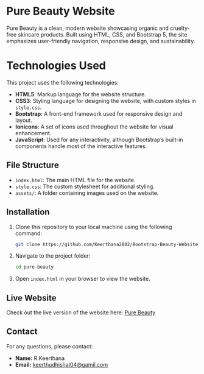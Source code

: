 # Pure Beauty Website

Pure Beauty is a clean, modern website showcasing organic and cruelty-free skincare products. 
Built using HTML, CSS, and Bootstrap 5, the site emphasizes user-friendly navigation, responsive design, and sustainability.

# Technologies Used

This project uses the following technologies:

- **HTML5**: Markup language for the website structure.
- **CSS3**: Styling language for designing the website, with custom styles in `style.css`.
- **Bootstrap**: A front-end framework used for responsive design and layout.
- **Ionicons**: A set of icons used throughout the website for visual enhancement.
- **JavaScript**: Used for any interactivity, although Bootstrap’s built-in components handle most of the interactive features.

## File Structure

- `index.html`: The main HTML file for the website.
- `style.css`: The custom stylesheet for additional styling.
- `assets/`: A folder containing images used on the website.

## Installation

1. Clone this repository to your local machine using the following command:

   ```bash
   git clone https://github.com/Keerthana2802/Bootstrap-Beauty-Website.git

2. Navigate to the project folder:
   
   ```bash
   cd pure-beauty
4. Open `index.html` in your browser to view the website.

## Live Website

Check out the live version of the website here: [Pure Beauty](https://taupe-semolina-fa918a.netlify.app/)


## Contact

For any questions, please contact:

- **Name:** R.Keerthana
- **Email:** keerthudhishal04@gamil.com


